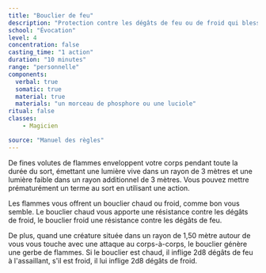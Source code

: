 ```yaml
---
title: "Bouclier de feu"
description: "Protection contre les dégâts de feu ou de froid qui blesse les assaillants."
school: "Évocation"
level: 4
concentration: false
casting_time: "1 action"
duration: "10 minutes"
range: "personnelle"
components:
  verbal: true
  somatic: true
  material: true
  materials: "un morceau de phosphore ou une luciole"
ritual: false
classes:
    - Magicien

source: "Manuel des règles"
---
```

De fines volutes de flammes enveloppent votre corps pendant toute la durée du sort, émettant une lumière vive dans un rayon de 3 mètres et une lumière faible dans un rayon additionnel de 3 mètres. Vous pouvez mettre prématurément un terme au sort en utilisant une action.

Les flammes vous offrent un bouclier chaud ou froid, comme bon vous semble. Le bouclier chaud vous apporte une résistance contre les dégâts de froid, le bouclier froid une résistance contre les dégâts de feu.

De plus, quand une créature située dans un rayon de 1,50 mètre autour de vous vous touche avec une attaque au corps-à-corps, le bouclier génère une gerbe de flammes. Si le bouclier est chaud, il inflige 2d8 dégâts de feu à l'assaillant, s'il est froid, il lui inflige 2d8 dégâts de froid.
